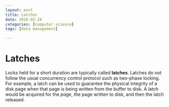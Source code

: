 ```yaml
---
layout: post
title: Latches
date: 2016-02-29
categories: [computer science]
tags: [data management]

---
```


# Latches

Locks held for a short duration are typically called **latches**. Latches do not follow the usual concurrency control protocol such as two-phase locking. For example, a latch can be used to guarantee the physical integrity of a disk page when that page is being written from the buffer to disk. A latch would be acquired for the *page*, the page written to disk, and then the latch released.